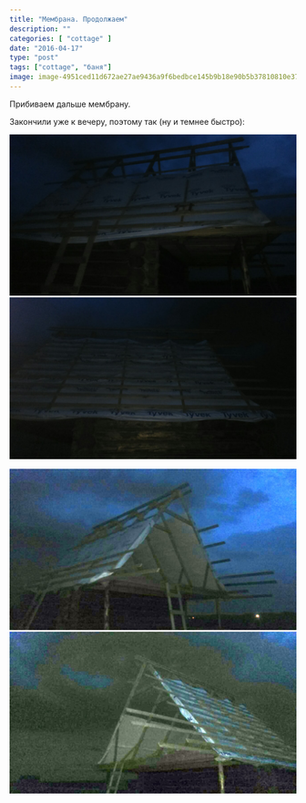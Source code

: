 ```yaml
---
title: "Мембрана. Продолжаем"
description: ""
categories: [ "cottage" ]
date: "2016-04-17"
type: "post"
tags: ["cottage", "баня"]
image: image-4951ced11d672ae27ae9436a9f6bedbce145b9b18e90b5b37810810e3770fab8-V.jpg
---
```


Прибиваем дальше мембрану.

Закончили уже к вечеру, поэтому так (ну и темнее быстро):

![](image-db7be1183f3efa193c628c21c33da1b0c6d0e220daadbda90771eaaa37fb1761-V.jpg)  ![](image-73084dd8cf36946a226b08ece85379d1874c99c852f833ca79779d86fb8bf1e3-V.jpg)

![](image-f9a33d8d53dec2fc9344df0689a27d5521a32fc6274fa4327a7c41b634c46561-V.jpg)  ![](image-51b44503bee03292dbf75f52e7494eb78384795400e51dc9e2fadfbc7426cb02-V.jpg)
